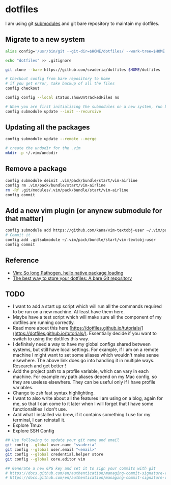 # dotfiles

I am using git [submodules](https://git-scm.com/book/en/v2/Git-Tools-Submodules) and git bare repository to maintain my dotfiles.

## Migrate to a new system
```bash
alias config='/usr/bin/git --git-dir=$HOME/dotfiles/ --work-tree=$HOME'

echo "dotfiles" >> .gitignore

git clone --bare https://github.com/svaderia/dotfiles $HOME/dotfiles

# Checkout config from bare repository to home
# if you get error, take backup of all the files
config checkout

config config --local status.showUntrackedFiles no

# When you are first initialising the submodules on a new system, run below command
config submodule update --init --recursive
```

## Updating all the packages
```bash
config submodule update --remote --merge

# create the undodir for the .vim
mkdir -p ~/.vim/undodir

```

## Remove a package
```bash
config submodule deinit .vim/pack/bundle/start/vim-airline
config rm .vim/pack/bundle/start/vim-airline
rm -Rf .git/modules/.vim/pack/bundle/start/vim-airline
config commit
```

## Add a new vim plugin (or anynew submodule for that matter)
```bash
config submodule add https://github.com/kana/vim-textobj-user ~/.vim/pack/bundle/start/vim-textobj-user
# Commit it
config add .gitsubmodule ~/.vim/pack/bundle/start/vim-textobj-user
config commit
```
## Reference

* [Vim: So long Pathogen, hello native package loading](https://shapeshed.com/vim-packages/)
* [The best way to store your dotfiles: A bare Git repository](https://www.atlassian.com/git/tutorials/dotfiles)

## TODO
* I want to add a start up script which will run all the commands required to be run on a new machine. At least have them here.
* Maybe have a test script which will make sure all the component of my dotfiles are running correctly.
* Read more about this here [https://dotfiles.github.io/tutorials/](https://dotfiles.github.io/tutorials/). Essentially decide if you want to switch to using the dotfiles this way.
* I definitely need a way to have my global configs shared between systems, but still have local settings. For example, if I am on a remote machine I might want to set some aliases which wouldn't make sense elsewhere. The above link does go into handling it in multiple ways. Research and get better !
* Add the project path to a profile variable, which can vary in each machine. For example my path aliases depend on my Mac config, so they are useless elsewhere. They can be useful only if I have profile variables.
* Change to zsh fast syntax highlighting.
* I want to also write about all the features I am using on a blog, again for me, so that I can come to it later when I will forget that I have some functionalities I don't use.
* Add what I installed via brew, if it contains something I use for my terminal, I can reinstall it.
* Explore Tmux
* Explore SSH Config

```bash
## Use following to update your git name and email
git config --global user.name "svaderia"
git config --global user.email "<email>"
git config --global credential.helper store
git config --global core.editor vim

## Generate a new GPG key and set it to sign your commits with git
# https://docs.github.com/en/authentication/managing-commit-signature-verification/generating-a-new-gpg-key
# https://docs.github.com/en/authentication/managing-commit-signature-verification/telling-git-about-your-signing-key
```
